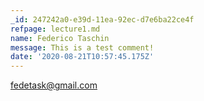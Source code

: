 ```yaml
---
_id: 247242a0-e39d-11ea-92ec-d7e6ba22ce4f
refpage: lecture1.md
name: Federico Taschin
message: This is a test comment!
date: '2020-08-21T10:57:45.175Z'
---
```

fedetask@gmail.com
